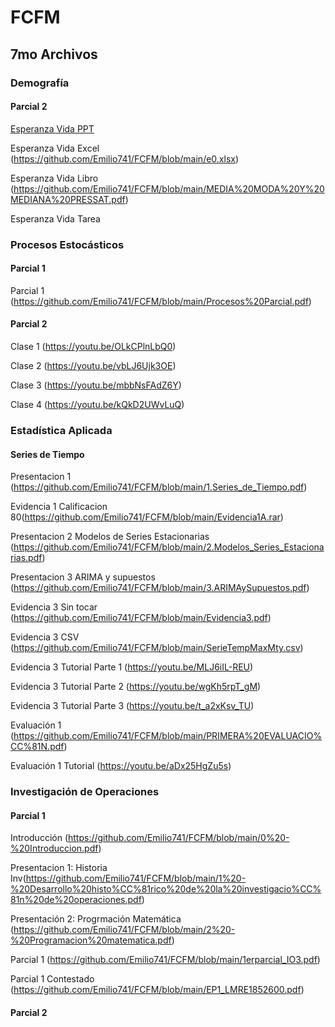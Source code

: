 # FCFM
## 7mo Archivos

### Demografía

#### Parcial 2 

[Esperanza Vida PPT](https://github.com/Emilio741/FCFM/blob/main/3.5.%20Esperanza%20de%20vida%20falta%20incluir%20media%20y%20mediana%20formulas%20Pressant.pdf)

Esperanza Vida Excel (https://github.com/Emilio741/FCFM/blob/main/e0.xlsx)

Esperanza Vida Libro (https://github.com/Emilio741/FCFM/blob/main/MEDIA%20MODA%20Y%20MEDIANA%20PRESSAT.pdf)

Esperanza Vida Tarea

### Procesos Estocásticos

#### Parcial 1

Parcial 1 (https://github.com/Emilio741/FCFM/blob/main/Procesos%20Parcial.pdf)

#### Parcial 2 

Clase 1 (https://youtu.be/OLkCPlnLbQ0)

Clase 2 (https://youtu.be/vbLJ6Ujk3OE)

Clase 3 (https://youtu.be/mbbNsFAdZ6Y)

Clase 4 (https://youtu.be/kQkD2UWvLuQ)

### Estadística Aplicada

#### Series de Tiempo

Presentacion 1 (https://github.com/Emilio741/FCFM/blob/main/1.Series_de_Tiempo.pdf)

Evidencia 1 Calificacion 80(https://github.com/Emilio741/FCFM/blob/main/Evidencia1A.rar)

Presentacion 2 Modelos de Series Estacionarias (https://github.com/Emilio741/FCFM/blob/main/2.Modelos_Series_Estacionarias.pdf)

Presentacion 3 ARIMA y supuestos (https://github.com/Emilio741/FCFM/blob/main/3.ARIMAySupuestos.pdf)

Evidencia 3  Sin tocar (https://github.com/Emilio741/FCFM/blob/main/Evidencia3.pdf)

Evidencia 3 CSV (https://github.com/Emilio741/FCFM/blob/main/SerieTempMaxMty.csv)

Evidencia 3 Tutorial Parte 1 (https://youtu.be/MLJ6iIL-REU)

Evidencia 3 Tutorial Parte 2 (https://youtu.be/wgKh5rpT_gM)

Evidencia 3 Tutorial Parte 3 (https://youtu.be/t_a2xKsv_TU)

Evaluación 1 (https://github.com/Emilio741/FCFM/blob/main/PRIMERA%20EVALUACIO%CC%81N.pdf)

Evaluación 1 Tutorial (https://youtu.be/aDx25HgZu5s)


### Investigación de Operaciones
#### Parcial 1
Introducción (https://github.com/Emilio741/FCFM/blob/main/0%20-%20Introduccion.pdf)

Presentacion 1: Historia Inv(https://github.com/Emilio741/FCFM/blob/main/1%20-%20Desarrollo%20histo%CC%81rico%20de%20la%20investigacio%CC%81n%20de%20operaciones.pdf)

Presentación 2: Progrmación Matemática (https://github.com/Emilio741/FCFM/blob/main/2%20-%20Programacion%20matematica.pdf)

Parcial 1 (https://github.com/Emilio741/FCFM/blob/main/1erparcial_IO3.pdf)

Parcial 1 Contestado (https://github.com/Emilio741/FCFM/blob/main/EP1_LMRE1852600.pdf)
#### Parcial 2
